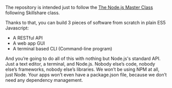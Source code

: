 The repository is intended just to follow the [The Node.js Master Class](https://www.skillshare.com/en/classes/The-Node-js-Master-Class-No-Frameworks-No-NPM-No-Dependencies/187976462/projects) following Skillshare class.

Thanks to that, you can build 3 pieces of software from scratch in plain ES5 Javascript:
- A RESTful API
- A web app GUI
- A terminal based CLI (Command-line program)

And you’re going to do all of this with nothing but Node.js's standard API. Just a text editor, a terminal, and Node.js. Nobody else’s code, nobody else’s frameworks, nobody else’s libraries. We won’t be using NPM at all, just Node. Your apps won’t even have a package.json file, because we don’t need any dependency management. 
